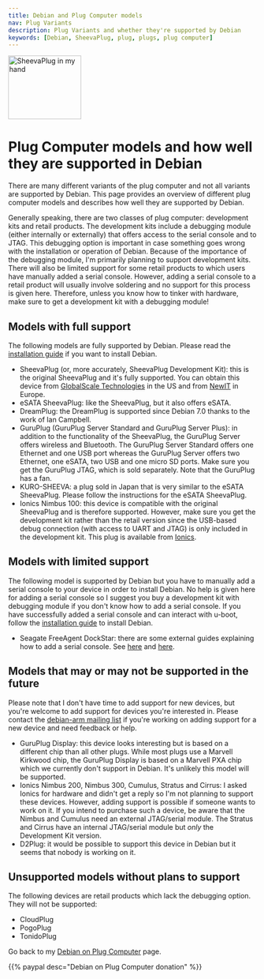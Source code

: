 ```yaml
---
title: Debian and Plug Computer models
nav: Plug Variants
description: Plug Variants and whether they're supported by Debian
keywords: [Debian, SheevaPlug, plug, plugs, plug computer]
---
```


<div class="right">
<img src = "../images/r_sheevaplug_hand.jpg" class="border" alt="SheevaPlug in my hand" width="148" height="129" />
</div>

<h1>Plug Computer models and how well they are supported in Debian</h1>

There are many different variants of the plug computer and not all variants
are supported by Debian.  This page provides an overview of different plug
computer models and describes how well they are supported by Debian.

Generally speaking, there are two classes of plug computer: development
kits and retail products.  The development kits include a debugging module
(either internally or externally) that offers access to the serial console
and to JTAG.  This debugging option is important in case something goes
wrong with the installation or operation of Debian.  Because of the
importance of the debugging module, I'm primarily planning to support
development kits.  There will also be limited support for some retail
products to which users have manually added a serial console.  However,
adding a serial console to a retail product will usually involve soldering
and no support for this process is given here.  Therefore, unless you know
how to tinker with hardware, make sure to get a development kit with a
debugging module!

<h2>Models with full support</h2>

The following models are fully supported by Debian.  Please read the <a
href = "../install/">installation guide</a> if you want to install Debian.

<ul>

<li>SheevaPlug (or, more accurately, SheevaPlug Development Kit): this is
the original SheevaPlug and it's fully supported.  You can obtain this
device from <a href = "http://www.globalscaletechnologies.com/">GlobalScale
Technologies</a> in the US and from <a href =
"http://www.newit.co.uk/">NewIT</a> in Europe.</li>

<li>eSATA SheevaPlug: like the SheevaPlug, but it also offers eSATA.</li>

<li>DreamPlug: the DreamPlug is supported since Debian 7.0 thanks to the
work of Ian Campbell.</li>

<li>GuruPlug (GuruPlug Server Standard and GuruPlug Server Plus): in
addition to the functionality of the SheevaPlug, the GuruPlug Server offers
wireless and Bluetooth.  The GuruPlug Server Standard offers one Ethernet
and one USB port whereas the GuruPlug Server offers two Ethernet, one
eSATA, two USB and one micro SD ports.  Make sure you get the GuruPlug
JTAG, which is sold separately.  Note that the GuruPlug has a fan.</li>

<li>KURO-SHEEVA: a plug sold in Japan that is very similar to the eSATA
SheevaPlug.  Please follow the instructions for the eSATA SheevaPlug.</li>

<li>Ionics Nimbus 100: this device is compatible with the original
SheevaPlug and is therefore supported.  However, make sure you get the
development kit rather than the retail version since the USB-based debug
connection (with access to UART and JTAG) is only included in the
development kit.  This plug is available from <a href =
"http://www.ionicsplug.com/nimbus100.html">Ionics</a>.</li>

</ul>

<h2 id="limited">Models with limited support</h2>

The following model is supported by Debian but you have to manually add a
serial console to your device in order to install Debian.  No help is given
here for adding a serial console so I suggest you buy a development kit
with debugging module if you don't know how to add a serial console.  If
you have successfully added a serial console and can interact with u-boot,
follow the <a href = "../install/">installation guide</a> to install Debian.

<ul>

<li>Seagate FreeAgent DockStar: there are some external guides explaining
how to add a serial console.  See <a href =
"http://www.rudiswiki.de/wiki/DockStarSerialLink">here</a> and <a href =
"http://www.yourwarrantyisvoid.com/2010/07/21/seagate-dockstar-add-an-accessible-serial-port/">here</a>.</li>

</ul>

<h2>Models that may or may not be supported in the future</h2>

<p>Please note that I don't have time to add support for new devices, but
you're welcome to add support for devices you're interested in.  Please
contact the <a href = "http://lists.debian.org/debian-arm/">debian-arm
mailing list</a> if you're working on adding support for a new device and
need feedback or help.</p>

<ul>

<li>GuruPlug Display: this device looks interesting but is based on a
different chip than all other plugs.  While most plugs use a Marvell
Kirkwood chip, the GuruPlug Display is based on a Marvell PXA chip which we
currently don't support in Debian.  It's unlikely this model will be
supported.</li>

<li>Ionics Nimbus 200, Nimbus 300, Cumulus, Stratus and Cirrus: I asked
Ionics for hardware and didn't get a reply so I'm not planning to support
these devices.  However, adding support is possible if someone wants to
work on it.  If you intend to purchase such a device, be aware that the
Nimbus and Cumulus need an external JTAG/serial module.  The Stratus and
Cirrus have an internal JTAG/serial module but <em>only</em> the
Development Kit version.</li>

<li>D2Plug: it would be possible to support this device in Debian but it
seems that nobody is working on it.</li>

</ul>

<h2>Unsupported models without plans to support</h2>

The following devices are retail products which lack the debugging option.
They will not be supported:

<ul>

<li>CloudPlug</li>

<li>PogoPlug</li>

<li>TonidoPlug</li>

</ul>

Go back to my <a href = "..">Debian on Plug Computer</a> page.

{{% paypal desc="Debian on Plug Computer donation" %}}

